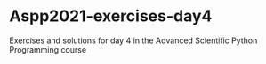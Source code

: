 # Aspp2021-exercises-day4
Exercises and solutions for day 4 in the Advanced Scientific Python Programming course
